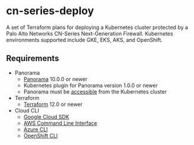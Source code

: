 # cn-series-deploy
A set of Terraform plans for deploying a Kubernetes cluster protected by a Palo Alto Networks CN-Series Next-Generation Firewall.  Kubernetes environments supported include GKE, EKS, AKS, and OpenShift.

## Requirements

* Panorama
  * [Panorama](https://www.paloaltonetworks.com/network-security/panorama) 10.0.0 or newer
  * Kubernetes plugin for Panorama version 1.0.0 or newer
  * Panorama must be [accessible](https://docs.paloaltonetworks.com/pan-os/9-1/pan-os-admin/firewall-administration/reference-port-number-usage/ports-used-for-panorama.html) from the Kubernetes cluster
* Terraform
  * [Terraform](https://www.terraform.io/downloads.html) 12.0 or newer
* Cloud CLI
  * [Google Cloud SDK](https://cloud.google.com/sdk)
  * [AWS Command Line Interface](https://aws.amazon.com/cli/)
  * [Azure CLI](https://docs.microsoft.com/en-us/cli/azure/install-azure-cli?view=azure-cli-latest)
  * [OpenShift CLI](https://docs.microsoft.com/en-us/cli/azure/install-azure-cli?view=azure-cli-latest)

